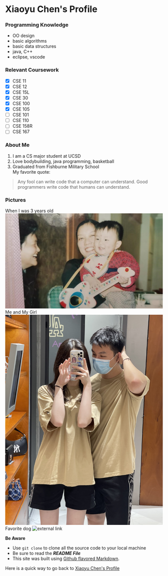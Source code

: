 # **Xiaoyu Chen's Profile**
### Programming Knowledge
- OO design
- basic algorithms
- basic data structures 
- java, C++
- eclipse, vscode

### Relevant Coursework
- [x] CSE 11
- [x] CSE 12
- [x] CSE 15L
- [x] CSE 30
- [x] CSE 100
- [x] CSE 105
- [ ] CSE 101
- [ ] CSE 110
- [ ] CSE 158R
- [ ] CSE 167

### About Me
1. I am a CS major student at UCSD
2. Love bodybuilding, java programming, basketball
3. Graduated from Fishburne Military School\
My favorite quote:
>Any fool can write code that a computer can understand. Good programmers write code that humans can understand. 

### Pictures
When I was 3 years old
![Myself](IMG_2608.jpeg)
Me and My Girl
![girlfriend](IMG_3479.jpeg)
Favorite dog
![external link](https://images.pexels.com/photos/1108099/pexels-photo-1108099.jpeg?cs=srgb&dl=pexels-chevanon-photography-1108099.jpg&fm=jpgdrawing.jpg)

**Be Aware**
- Use `git clone` to clone all the source code to your local machine
- Be sure to read the ***README File***
- This site was built using [Github flavored Markdown](https://docs.github.com/en/get-started/writing-on-github/getting-started-with-writing-and-formatting-on-github/basic-writing-and-formatting-syntax).

Here is a quick way to go back to [Xiaoyu Chen's Profile](#xiaoyu-chens-profile)